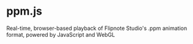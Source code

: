 # ppm.js
Real-time, browser-based playback of Flipnote Studio's .ppm animation format, powered by JavaScript and WebGL

